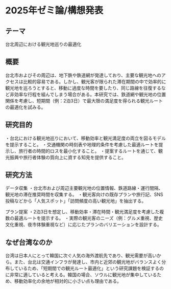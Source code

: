 # 2025年ゼミ論/構想発表


## テーマ
台北周辺における観光地巡りの最適化
## 概要
台北市およびその周辺は、地下鉄や鉄道網が発達しており、主要な観光地へのアクセスは比較的容易である。しかし、観光客が限られた滞在期間の中で効率的に観光地を巡ろうとすると、移動に過度な時間を要したり、同じ路線を往復するなど非効率な行程を組んでしまう場合がある。本研究では、鉄道網や観光地の位置関係を考慮し、短期間（例：2泊3日）で最大限の満足度を得られる観光ルートの最適化を試みる。
## 研究目的
・台北における観光地巡りにおいて、移動効率と観光満足度の両立を図るモデルを提示すること。
・交通機関の時刻表や地理的条件を考慮した最適ルートを提示し、旅行者の時間的ロスを最小化すること。
・提案するルートを通じて、観光振興や旅行者体験の質向上に資する知見を提供すること。
## 研究方法
データ収集
・台北市および周辺主要観光地の位置情報、鉄道路線・運行間隔、観光地の滞在推奨時間を収集する。
・観光客向けの既存プランや旅行記、SNS投稿などから「人気スポット」「訪問頻度の高い観光地」を抽出する。
  
プラン提案
・2泊3日を想定し、移動効率・滞在時間・観光満足度を考慮した複数の最適ルートを提示する。
・実際の観光客のニーズ（例：グルメ重視、歴史文化重視、夜市体験重視など）に応じたプランのバリエーションを設計する。
## なぜ台湾なのか
台湾は日本人にとって韓国に次ぐ人気の海外渡航先であり、観光需要が高いから。また、台北は交通インフラが発達し、市内と近郊の観光地がバランスよく分布しているため、「短期間での観光ルート最適化」という研究課題を検証するのに非常に適していると考える。韓国の場合、ソウルに観光地が集中しているため、移動効率化の余地が相対的に小さい点も理由である。